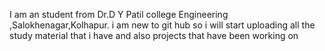 I am an student from Dr.D Y Patil college Engineering ,Salokhenagar,Kolhapur.
i am new to git hub so i will start uploading all the study material that i have and also projects that have been working on
